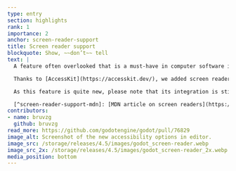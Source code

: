 ```yaml
---
type: entry
section: highlights
rank: 1
importance: 2
anchor: screen-reader-support
title: Screen reader support
blockquote: Show, ~~don’t~~ tell
text: |
  A feature often overlooked that is a must-have in computer software is screen reader support. Such readers are an essential tool for people who are visually impaired, illiterate, or have a learning disability.[^screen-reader-support-mdn]

  Thanks to [AccessKit](https://accesskit.dev/), we added screen reader support to ``@[Control](enginetype)`` nodes, and we also added screen reader bindings in order to customize the behavior of any type of ``@[Node](enginetype)``.

  As this feature is quite new, please note that its integration is still in its experimental phase. And screen reader support for the Godot Editor itself is not complete yet—it is only implemented for the Project Manager, standard UI nodes, and the inspector. Expect follow-ups in future updates.

  [^screen-reader-support-mdn]: [MDN article on screen readers](https://developer.mozilla.org/en-US/docs/Glossary/Screen_reader).
contributors:
- name: bruvzg
  github: bruvzg
read_more: https://github.com/godotengine/godot/pull/76829
image_alt: Screenshot of the new accessibility options in editor.
image_src: /storage/releases/4.5/images/godot_screen-reader.webp
image_src_2x: /storage/releases/4.5/images/godot_screen-reader_2x.webp
media_position: bottom
---
```

